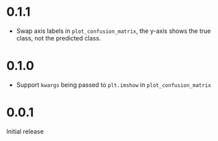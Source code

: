 # 0.1.1

* Swap axis labels in `plot_confusion_matrix`, the y-axis shows the true class,
  not the predicted class.

# 0.1.0

* Support `kwargs` being passed to `plt.imshow` in `plot_confusion_matrix`

# 0.0.1

Initial release
